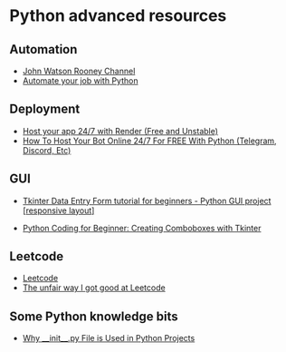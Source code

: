 # Python advanced resources

## Automation

- [John Watson Rooney Channel](https://www.youtube.com/c/JohnWatsonRooney)
- [Automate your job with Python](https://youtu.be/qYSWWGz9Z6s)


## Deployment
- [Host your app 24/7 with Render (Free and Unstable)](https://youtu.be/FVpEDSlGG5k)
- [How To Host Your Bot Online 24/7 For FREE With Python (Telegram, Discord, Etc)](https://youtu.be/2TI-tCVhe9k)

## GUI
- [Tkinter Data Entry Form tutorial for beginners - Python GUI project [responsive layout]](https://youtu.be/vusUfPBsggw)

- [Python Coding for Beginner: Creating Comboboxes with Tkinter]()
## Leetcode

- [Leetcode](https://leetcode.com/)
- [The unfair way I got good at Leetcode](www.youtube.com/watch?v=KqzZ2Yw7YkA)

## Some Python knowledge bits

- [Why \_\_init\_\_.py File is Used in Python Projects](https://youtu.be/mWaMSGwiSB0)
 

